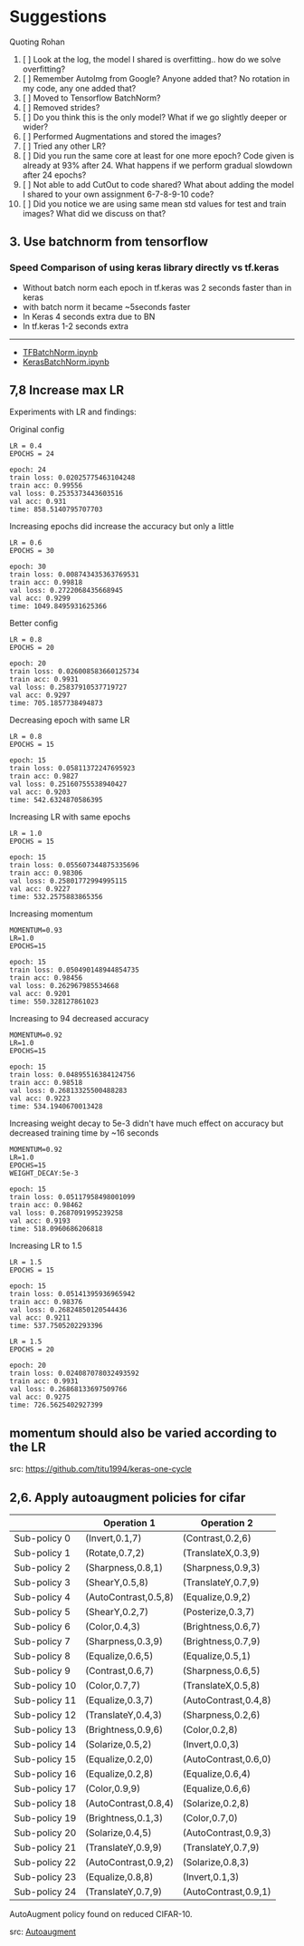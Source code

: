 
# Suggestions

Quoting Rohan

1. [ ] Look at the log, the model I shared is overfitting.. how do we solve overfitting?
2. [ ] Remember AutoImg from Google? Anyone added that? No rotation in my code, any one added that?
3. [ ] Moved to Tensorflow BatchNorm?
4. [ ] Removed strides?
5. [ ] Do you think this is the only model? What if we go slightly deeper or wider?
6. [ ] Performed Augmentations and stored the images?
7. [ ] Tried any other LR?
8. [ ] Did you run the same core at least for one more epoch? Code given is already at 93% after 24. What happens if we perform gradual slowdown after 24 epochs?
9. [ ] Not able to add CutOut to code shared? What about adding the model I shared to your own assignment 6-7-8-9-10 code?
10. [ ] Did you notice we are using same mean std values for test and train images? What did we discuss on that?


## 3. Use batchnorm from tensorflow

### Speed Comparison of using keras library directly vs tf.keras

- Without batch norm each epoch in tf.keras was 2 seconds faster than in keras
- with batch norm it became ~5seconds faster
- In Keras 4 seconds extra due to BN
- In tf.keras 1-2 seconds extra

---

- [TFBatchNorm.ipynb](https://colab.research.google.com/drive/1Z4lThL2A0xElxOIytMUdy2JpZm4e2TaR)
- [KerasBatchNorm.ipynb](https://colab.research.google.com/drive/1Z52MFqNCXMPt5M9jm8KGUB93V_1EoV4c)

## 7,8 Increase max LR

Experiments with LR and findings:

Original config

```
LR = 0.4
EPOCHS = 24

epoch: 24
train loss: 0.02025775463104248
train acc: 0.99556
val loss: 0.2535373443603516
val acc: 0.931
time: 858.5140795707703
```

Increasing epochs did increase the accuracy but only a little
```
LR = 0.6
EPOCHS = 30

epoch: 30
train loss: 0.008743435363769531
train acc: 0.99818
val loss: 0.2722068435668945
val acc: 0.9299
time: 1049.8495931625366
```

Better config
```
LR = 0.8
EPOCHS = 20

epoch: 20
train loss: 0.026008583660125734
train acc: 0.9931
val loss: 0.25837910537719727
val acc: 0.9297
time: 705.1857738494873
```

Decreasing epoch with same LR

```
LR = 0.8
EPOCHS = 15

epoch: 15
train loss: 0.05811372247695923
train acc: 0.9827
val loss: 0.25160755538940427
val acc: 0.9203
time: 542.6324870586395
```

Increasing LR with same epochs

```
LR = 1.0
EPOCHS = 15

epoch: 15
train loss: 0.055607344875335696
train acc: 0.98306
val loss: 0.25801772994995115
val acc: 0.9227
time: 532.2575883865356
```

Increasing momentum

```
MOMENTUM=0.93
LR=1.0
EPOCHS=15

epoch: 15
train loss: 0.050490148944854735
train acc: 0.98456
val loss: 0.262967985534668
val acc: 0.9201
time: 550.328127861023
```

Increasing to 94 decreased accuracy

```
MOMENTUM=0.92
LR=1.0
EPOCHS=15

epoch: 15
train loss: 0.04895516384124756
train acc: 0.98518
val loss: 0.26813325500488283
val acc: 0.9223
time: 534.1940670013428
```

Increasing weight decay to 5e-3 didn't have much effect on accuracy but decreased training time by ~16 seconds

```
MOMENTUM=0.92
LR=1.0
EPOCHS=15
WEIGHT_DECAY:5e-3

epoch: 15
train loss: 0.05117958498001099
train acc: 0.98462
val loss: 0.2687091995239258
val acc: 0.9193
time: 518.0960686206818
```

Increasing LR to 1.5

```
LR = 1.5
EPOCHS = 15

epoch: 15
train loss: 0.05141395936965942
train acc: 0.98376
val loss: 0.26824850120544436
val acc: 0.9211
time: 537.7505202293396
```

```
LR = 1.5
EPOCHS = 20

epoch: 20
train loss: 0.024087078032493592
train acc: 0.9931
val loss: 0.26868133697509766
val acc: 0.9275
time: 726.5625402927399
```

## momentum should also be varied according to the LR

src: https://github.com/titu1994/keras-one-cycle

## 2,6. Apply autoaugment policies for cifar

|                |     Operation 1     | Operation 2      |
|----------------|---------------------|------------------|
|Sub-policy 0    |(Invert,0.1,7)       | (Contrast,0.2,6)
|Sub-policy 1    |(Rotate,0.7,2)       | (TranslateX,0.3,9)
|Sub-policy 2    |(Sharpness,0.8,1)    | (Sharpness,0.9,3)
|Sub-policy 3    |(ShearY,0.5,8)       | (TranslateY,0.7,9)
|Sub-policy 4    |(AutoContrast,0.5,8) | (Equalize,0.9,2)
|Sub-policy 5    |(ShearY,0.2,7)       | (Posterize,0.3,7)
|Sub-policy 6    |(Color,0.4,3)        | (Brightness,0.6,7)
|Sub-policy 7    |(Sharpness,0.3,9)    | (Brightness,0.7,9)
|Sub-policy 8    |(Equalize,0.6,5)     | (Equalize,0.5,1)
|Sub-policy 9    |(Contrast,0.6,7)     | (Sharpness,0.6,5)
|Sub-policy 10   |(Color,0.7,7)        | (TranslateX,0.5,8)
|Sub-policy 11   |(Equalize,0.3,7)     | (AutoContrast,0.4,8)
|Sub-policy 12   |(TranslateY,0.4,3)   | (Sharpness,0.2,6)
|Sub-policy 13   |(Brightness,0.9,6)   | (Color,0.2,8)
|Sub-policy 14   |(Solarize,0.5,2)     | (Invert,0.0,3)
|Sub-policy 15   |(Equalize,0.2,0)     | (AutoContrast,0.6,0)
|Sub-policy 16   |(Equalize,0.2,8)     | (Equalize,0.6,4)
|Sub-policy 17   |(Color,0.9,9)        | (Equalize,0.6,6)
|Sub-policy 18   |(AutoContrast,0.8,4) | (Solarize,0.2,8)
|Sub-policy 19   |(Brightness,0.1,3)   | (Color,0.7,0)
|Sub-policy 20   |(Solarize,0.4,5)     | (AutoContrast,0.9,3)
|Sub-policy 21   |(TranslateY,0.9,9)   | (TranslateY,0.7,9)
|Sub-policy 22   |(AutoContrast,0.9,2) | (Solarize,0.8,3)
|Sub-policy 23   |(Equalize,0.8,8)     | (Invert,0.1,3)
|Sub-policy 24   |(TranslateY,0.7,9)   | (AutoContrast,0.9,1)

AutoAugment policy found on reduced CIFAR-10.

src: [Autoaugment](https://arxiv.org/pdf/1805.09501.pdf)
